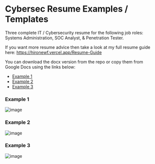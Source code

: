 # Cybersec Resume Examples / Templates
Three complete IT / Cybersecurity resume for the following job roles: Systems Administration, SOC Analyst, &amp; Penetration Tester.

If you want more resume advice then take a look at my full resume guide here: https://hironewf.vercel.app/Resume-Guide

You can download the docx version from the repo or copy them from Google Docs using the links below:
* [Example 1](https://docs.google.com/document/d/13qCetlrMUYGsPrODYLtEATtjfH37H4yN_LM6l1GbeYo/edit?usp=sharing)
* [Example 2](https://docs.google.com/document/d/14eXB690y8zw6QD_RXbkeXuNjS1IhwcqkCyY0bH1MWHs/edit?usp=sharing)
* [Example 3](https://docs.google.com/document/d/1sBM2sgOM4ZHq5hI5jiFRUbW3zQQDPgzSzT3ICS9NOHI/edit?usp=sharing)
### Example 1
![image](https://github.com/HiroNewf/Cybersec_resume_examples/assets/64501695/f80263bc-016d-4717-9ea4-c6c612287cde)
### Example 2
![image](https://github.com/HiroNewf/Cybersec_resume_examples/assets/64501695/922524ff-00c3-4af8-8102-96c855f68bc0)
### Example 3
![image](https://github.com/HiroNewf/Cybersec_resume_examples/assets/64501695/8f6be9fd-ef68-4b75-b645-e41004ee80d3)




